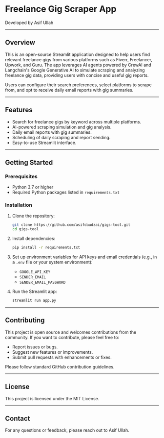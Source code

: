 # Freelance Gig Scraper App

Developed by Asif Ullah

---

## Overview

This is an open-source Streamlit application designed to help users find relevant freelance gigs from various platforms such as Fiverr, Freelancer, Upwork, and Guru. The app leverages AI agents powered by CrewAI and Langchain's Google Generative AI to simulate scraping and analyzing freelance gig data, providing users with concise and useful gig reports.

Users can configure their search preferences, select platforms to scrape from, and opt to receive daily email reports with gig summaries.

---

## Features

- Search for freelance gigs by keyword across multiple platforms.
- AI-powered scraping simulation and gig analysis.
- Daily email reports with gig summaries.
- Scheduling of daily scraping and report sending.
- Easy-to-use Streamlit interface.

---

## Getting Started

### Prerequisites

- Python 3.7 or higher
- Required Python packages listed in `requirements.txt`

### Installation

1. Clone the repository:
   ```bash
   git clone https://github.com/asifdaudzai/gigs-tool.git
   cd gigs-tool
   ```

2. Install dependencies:
   ```bash
   pip install -r requirements.txt
   ```

3. Set up environment variables for API keys and email credentials (e.g., in a `.env` file or your system environment):
   - `GOOGLE_API_KEY`
   - `SENDER_EMAIL`
   - `SENDER_EMAIL_PASSWORD`

4. Run the Streamlit app:
   ```bash
   streamlit run app.py
   ```

---

## Contributing

This project is open source and welcomes contributions from the community. If you want to contribute, please feel free to:

- Report issues or bugs.
- Suggest new features or improvements.
- Submit pull requests with enhancements or fixes.

Please follow standard GitHub contribution guidelines.

---

## License

This project is licensed under the MIT License.

---

## Contact

For any questions or feedback, please reach out to Asif Ullah.


